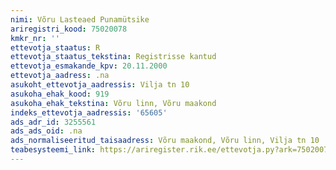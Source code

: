 ```yaml
---
nimi: Võru Lasteaed Punamütsike
ariregistri_kood: 75020078
kmkr_nr: ''
ettevotja_staatus: R
ettevotja_staatus_tekstina: Registrisse kantud
ettevotja_esmakande_kpv: 20.11.2000
ettevotja_aadress: .na
asukoht_ettevotja_aadressis: Vilja tn 10
asukoha_ehak_kood: 919
asukoha_ehak_tekstina: Võru linn, Võru maakond
indeks_ettevotja_aadressis: '65605'
ads_adr_id: 3255561
ads_ads_oid: .na
ads_normaliseeritud_taisaadress: Võru maakond, Võru linn, Vilja tn 10
teabesysteemi_link: https://ariregister.rik.ee/ettevotja.py?ark=75020078&ref=rekvisiidid
---
```

